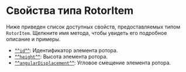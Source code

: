 # Свойства типа RotorItem
Ниже приведен список доступных свойств, предоставляемых типом `RotorItem`. Щелкните имя метода, чтобы увидеть его подробное описание и примеры.

- [^^`id`^^](./id.md): Идентификатор элемента ротора.
- [^^`height`^^](./height.md): Высота элемента ротора.
- [^^`angularDisplacement`^^](./angularDisplacement.md): Угловое смещение элемента ротора.

